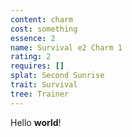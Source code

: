 ```yaml
---
content: charm
cost: something
essence: 2
name: Survival e2 Charm 1
rating: 2
requires: []
splat: Second Sunrise
trait: Survival
tree: Trainer
---
```


Hello **world**!
